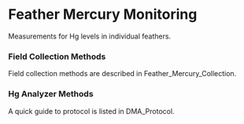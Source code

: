 # Feather Mercury Monitoring

Measurements for Hg levels in individual feathers. 

### Field Collection Methods

Field collection methods are described in Feather_Mercury_Collection.

### Hg Analyzer Methods

A quick guide to protocol is listed in DMA_Protocol.
